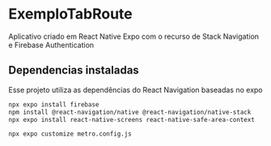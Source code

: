 
# ExemploTabRoute

Aplicativo criado em React Native Expo com o recurso de Stack Navigation e Firebase Authentication




## Dependencias instaladas

Esse projeto utiliza as dependências do React Navigation baseadas no expo

```bash
npx expo install firebase
npm install @react-navigation/native @react-navigation/native-stack
npx expo install react-native-screens react-native-safe-area-context
```

```bash
npx expo customize metro.config.js
```
    